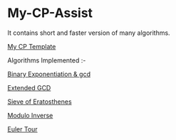 # My-CP-Assist
It contains short and faster version of many algorithms.

[My CP Template](https://github.com/smit-mist/My-CP-Assist/blob/main/template.cpp)

Algorithms Implemented :-

[Binary Exponentiation & gcd](https://github.com/smit-mist/My-CP-Assist/blob/main/basic_math.cpp)

[Extended GCD](https://github.com/smit-mist/My-CP-Assist/blob/main/basic_math.cpp)

[Sieve of Eratosthenes](https://github.com/smit-mist/My-CP-Assist/blob/main/basic_math.cpp)

[Modulo Inverse](https://github.com/smit-mist/My-CP-Assist/blob/main/basic_math.cpp)

[Euler Tour](https://github.com/smit-mist/My-CP-Assist/blob/main/Tree%20%26%20Graph/euler_tour.cpp)

